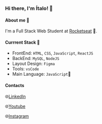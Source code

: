 ### Hi there, I'm Ítalo! 👋

#### About me 🚨
I'm a Full Stack Web Student at [Rocketseat](https://www.rocketseat.com.br/) 🚀.

#### Currrent Stack 🧐
- FrontEnd: `HTML`, `CSS`, `JavaScript`, `ReactJS`
- BackEnd: `MySQL`, `NodeJS`
- Layout Design: `Figma`
- Tools: `vsCode`
- Main Language: `JavaScript`📌

#### Contacts
🌐[LinkedIn](https://www.linkedin.com/in/nasdrovin/)

🌐[Youtube](https://www.youtube.com/@nasdrovin)

🌐[Instagram](https://www.instagram.com/nasdrovin/)

